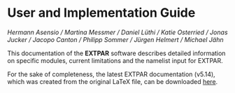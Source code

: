 # User and Implementation Guide

*Hermann Asensio / Martina Messmer / Daniel Lüthi / Katie Osterried / Jonas Jucker / Jacopo Canton / Philipp Sommer / Jürgen Helmert / Michael Jähn*

This documentation of the **EXTPAR** software describes
detailed information on specific modules, current limitations and the namelist
input for EXTPAR.

For the sake of completeness, the latest EXTPAR documentation (v5.14),
which was created from the original LaTeX file, can be downloaded
[here](EXTPAR_User_Manual_5_14.pdf).
